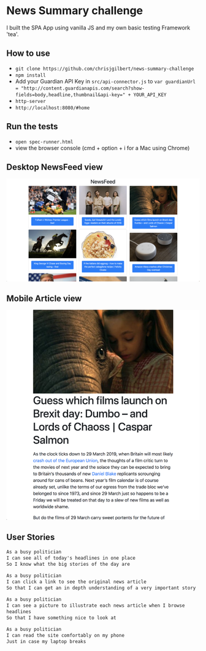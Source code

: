 # News Summary challenge

I built the SPA App using vanilla JS and my own basic testing Framework 'tea'.

## How to use

* `git clone https://github.com/chrisjgilbert/news-summary-challenge`  
* `npm install`
* Add your Guardian API Key in `src/api-connector.js` to `var guardianUrl = "http://content.guardianapis.com/search?show-fields=body,headline,thumbnail&api-key=" + YOUR_API_KEY`
* `http-server`   
* `http://localhost:8080/#home`   

## Run the tests

* `open spec-runner.html`
* view the browser console (cmd + option + i for a Mac using Chrome)

## Desktop NewsFeed view

![desktop NewsFeed view](images/newsfeed-desktop-view.png)  

## Mobile Article view

![mobile mobile view](images/summary-mobile-view.png)  

## User Stories

```
As a busy politician
I can see all of today's headlines in one place
So I know what the big stories of the day are
```

```
As a busy politician
I can click a link to see the original news article
So that I can get an in depth understanding of a very important story
```

```
As a busy politician
I can see a picture to illustrate each news article when I browse headlines
So that I have something nice to look at
```

```
As a busy politician
I can read the site comfortably on my phone
Just in case my laptop breaks
```
